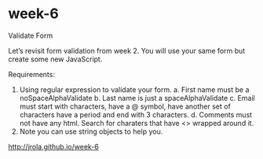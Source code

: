week-6
======

Validate Form

Let’s revisit form validation from week 2.  You will use your same form but create some new JavaScript.

Requirements:
1.	Using regular expression to validate your form.
a.	First name must be a noSpaceAlphaValidate
b.	Last name is just a spaceAlphaValidate
c.	Email must start with characters, have a @ symbol, have another set of characters have a period and end with 3 characters.
d.	Comments must not have any html.  Search for charaters that have <> wrapped around it.
2.	Note you can use string objects to help you.


 http://jrola.github.io/week-6
